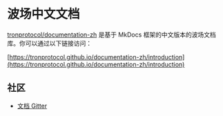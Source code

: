 # 波场中文文档

[tronprotocol/documentation-zh](https://tronprotocol.github.io/documentation-zh/introduction) 是基于 MkDocs 框架的中文版本的波场文档库。你可以通过以下链接访问：

[https://tronprotocol.github.io/documentation-zh/introduction](https://tronprotocol.github.io/documentation-zh/introduction)

## 社区

- [文档 Gitter](https://gitter.im/tronprotocol/documentation)
